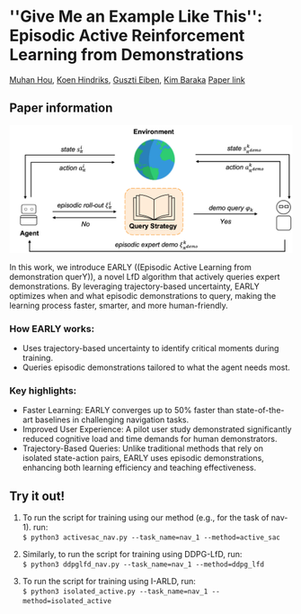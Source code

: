 # ''Give Me an Example Like This'': Episodic Active Reinforcement Learning from Demonstrations
[Muhan Hou](https://scholar.google.com/citations?user=iFKR-JAAAAAJ&hl=en), [Koen Hindriks](https://koenhindriks.eu/), [Guszti Eiben](https://www.cs.vu.nl/~gusz/), [Kim Baraka](https://www.kimbaraka.com/)
[Paper link](https://dl.acm.org/doi/10.1145/3687272.3688298)

## Paper information
![Overview](/figs/git.png) 

In this work, we introduce EARLY ((Episodic Active Learning from demonstration querY)), a novel LfD algorithm that actively queries expert demonstrations. By leveraging trajectory-based uncertainty, EARLY optimizes when and what episodic demonstrations to query, making the learning process faster, smarter, and more human-friendly.

### How EARLY works:
- Uses trajectory-based uncertainty to identify critical moments during training.
- Queries episodic demonstrations tailored to what the agent needs most.

### Key highlights:
- Faster Learning: EARLY converges up to 50% faster than state-of-the-art baselines in challenging navigation tasks.
- Improved User Experience: A pilot user study demonstrated significantly reduced cognitive load and time demands for human demonstrators.
- Trajectory-Based Queries: Unlike traditional methods that rely on isolated state-action pairs, EARLY uses episodic demonstrations, enhancing both learning efficiency and teaching effectiveness.

## Try it out!

1. To run the script for training using our method (e.g., for the task of nav-1). run: \
```$ python3 activesac_nav.py --task_name=nav_1 --method=active_sac```

2. Similarly, to run the script for training using DDPG-LfD, run: \
```$ python3 ddpglfd_nav.py --task_name=nav_1 --method=ddpg_lfd```

3. To run the script for training using I-ARLD, run: \
```$ python3 isolated_active.py --task_name=nav_1 --method=isolated_active```
